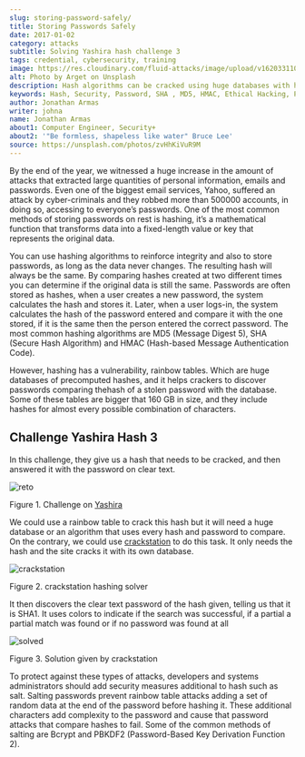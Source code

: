 ```yaml
---
slug: storing-password-safely/
title: Storing Passwords Safely
date: 2017-01-02
category: attacks
subtitle: Solving Yashira hash challenge 3
tags: credential, cybersecurity, training
image: https://res.cloudinary.com/fluid-attacks/image/upload/v1620331103/blog/storing-password-safely/cover_qrhopx.webp
alt: Photo by Arget on Unsplash
description: Hash algorithms can be cracked using huge databases with hashed common words. It's essential to know how to properly secure your data before storing it.
keywords: Hash, Security, Password, SHA , MD5, HMAC, Ethical Hacking, Pentesting
author: Jonathan Armas
writer: johna
name: Jonathan Armas
about1: Computer Engineer, Security+
about2: '"Be formless, shapeless like water" Bruce Lee'
source: https://unsplash.com/photos/zvHhKiVuR9M
---
```


By the end of the year, we witnessed a huge increase in the amount of
attacks that extracted large quantities of personal information, emails
and passwords. Even one of the biggest email services, Yahoo, suffered
an attack by cyber-criminals and they robbed more than 500000 accounts,
in doing so, accessing to everyone’s passwords. One of the most common
methods of storing passwords on rest is hashing, it’s a mathematical
function that transforms data into a fixed-length value or key that
represents the original data.

You can use hashing algorithms to reinforce integrity and also to store
passwords, as long as the data never changes. The resulting hash will
always be the same. By comparing hashes created at two different times
you can determine if the original data is still the same. Passwords are
often stored as hashes, when a user creates a new password, the system
calculates the hash and stores it. Later, when a user logs-in, the
system calculates the hash of the password entered and compare it with
the one stored, if it is the same then the person entered the correct
password. The most common hashing algorithms are MD5 (Message Digest 5),
SHA (Secure Hash Algorithm) and HMAC (Hash-based Message Authentication
Code).

However, hashing has a vulnerability, rainbow tables. Which are huge
databases of precomputed hashes, and it helps crackers to discover
passwords comparing thehash of a stolen password with the database. Some
of these tables are bigger that 160 GB in size, and they include hashes
for almost every possible combination of characters.

<div>
<cta-banner
buttontxt="Read more"
link="/solutions/ethical-hacking/"
title="Get started with Fluid Attacks' Ethical Hacking solution right now"
/>
</div>

## Challenge Yashira Hash 3

In this challenge, they give us a hash that needs to be cracked, and
then answered it with the password on clear text.

<div class="imgblock">

![reto](https://res.cloudinary.com/fluid-attacks/image/upload/v1620331102/blog/storing-password-safely/reto_my4yzp.webp)

<div class="title">

Figure 1. Challenge on
[Yashira](http://www.yashira.org/index.php?mode=Retos&resp=inforeto&level=3)

</div>

</div>

We could use a rainbow table to crack this hash but it will need a huge
database or an algorithm that uses every hash and password to compare.
On the contrary, we could use [crackstation](https://crackstation.net/)
to do this task. It only needs the hash and the site cracks it with its
own database.

<div class="imgblock">

![crackstation](https://res.cloudinary.com/fluid-attacks/image/upload/v1620331101/blog/storing-password-safely/crackstation_xfn4yc.webp)

<div class="title">

Figure 2. crackstation hashing solver

</div>

</div>

It then discovers the clear text password of the hash given, telling us
that it is SHA1. It uses colors to indicate if the search was
successful, if a partial a partial match was found or if no password was
found at all

<div class="imgblock">

![solved](https://res.cloudinary.com/fluid-attacks/image/upload/v1620331102/blog/storing-password-safely/solved_vookhd.webp)

<div class="title">

Figure 3. Solution given by crackstation

</div>

</div>

To protect against these types of attacks, developers and systems
administrators should add security measures additional to hash such as
salt. Salting passwords prevent rainbow table attacks adding a set of
random data at the end of the password before hashing it. These
additional characters add complexity to the password and cause that
password attacks that compare hashes to fail. Some of the common methods
of salting are Bcrypt and PBKDF2 (Password-Based Key Derivation Function
2).
